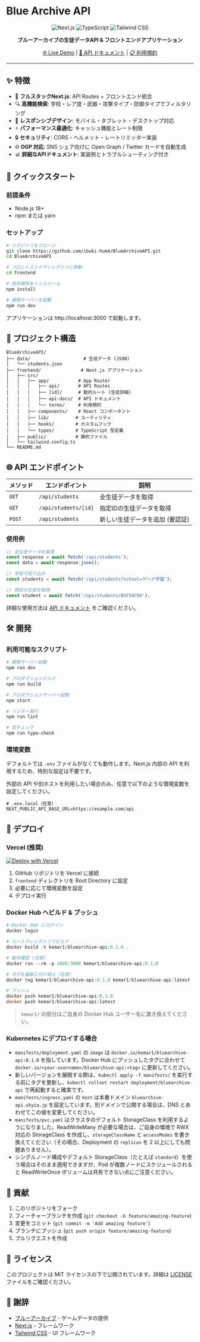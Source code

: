 # Blue Archive API

<div align="center">

![Next.js](https://img.shields.io/badge/Next.js-14-black?style=for-the-badge&logo=next.js)
![TypeScript](https://img.shields.io/badge/TypeScript-007ACC?style=for-the-badge&logo=typescript&logoColor=white)
![Tailwind CSS](https://img.shields.io/badge/Tailwind_CSS-38B2AC?style=for-the-badge&logo=tailwind-css&logoColor=white)

**ブルーアーカイブの生徒データAPI & フロントエンドアプリケーション**

[🌐 Live Demo](https://bluearchive-api.skyia.jp/) | [📖 API ドキュメント](https://bluearchive-api.skyia.jp/api-docs) | [📋 利用規約](https://bluearchive-api.skyia.jp/terms)

</div>

---

## ✨ 特徴

- 🎯 **フルスタックNext.js**: API Routes + フロントエンド統合
- 🔍 **高機能検索**: 学校・レア度・武器・攻撃タイプ・防御タイプでフィルタリング
- 📱 **レスポンシブデザイン**: モバイル・タブレット・デスクトップ対応
- ⚡ **パフォーマンス最適化**: キャッシュ機能とレート制限
- 🔒 **セキュリティ**: CORS・ヘルメット・レートリミッター実装
- 🌐 **OGP 対応**: SNS シェア向けに Open Graph / Twitter カードを自動生成
- 📊 **詳細なAPIドキュメント**: 実装例とトラブルシューティング付き

## 🚀 クイックスタート

### 前提条件
- Node.js 18+ 
- npm または yarn

### セットアップ

```bash
# リポジトリをクローン
git clone https://github.com/ibuki-hum4/BlueArchiveAPI.git
cd BlueArchiveAPI

# フロントエンドディレクトリに移動
cd frontend

# 依存関係をインストール
npm install

# 開発サーバーを起動
npm run dev
```

アプリケーションは http://localhost:3000 で起動します。

## 📂 プロジェクト構造

```
BlueArchiveAPI/
├── data/                    # 生徒データ (JSON)
│   └── students.json
├── frontend/               # Next.js アプリケーション
│   ├── src/
│   │   ├── app/           # App Router
│   │   │   ├── api/       # API Routes
│   │   │   ├── [id]/      # 動的ルート (生徒詳細)
│   │   │   ├── api-docs/  # API ドキュメント
│   │   │   └── terms/     # 利用規約
│   │   ├── components/    # React コンポーネント
│   │   ├── lib/          # ユーティリティ
│   │   ├── hooks/        # カスタムフック
│   │   └── types/        # TypeScript 型定義
│   ├── public/           # 静的ファイル
│   └── tailwind.config.ts
└── README.md
```

## 🌐 API エンドポイント

| メソッド | エンドポイント | 説明 |
|---------|---------------|------|
| `GET` | `/api/students` | 全生徒データを取得 |
| `GET` | `/api/students/[id]` | 指定IDの生徒データを取得 |
| `POST` | `/api/students` | 新しい生徒データを追加 (要認証) |

### 使用例

```javascript
// 全生徒データを取得
const response = await fetch('/api/students');
const data = await response.json();

// 学校で絞り込み
const students = await fetch('/api/students?school=ゲヘナ学園');

// 特定の生徒を取得
const student = await fetch('/api/students/B5F50C9O');
```

詳細な使用方法は [API ドキュメント](https://bluearchive-api.skyia.jp/api-docs) をご確認ください。

## 🛠️ 開発

### 利用可能なスクリプト

```bash
# 開発サーバー起動
npm run dev

# プロダクションビルド
npm run build

# プロダクションサーバー起動
npm start

# リンター実行
npm run lint

# 型チェック
npm run type-check
```

### 環境変数

デフォルトでは `.env` ファイルがなくても動作します。Next.js 内部の API を利用するため、特別な設定は不要です。

外部の API や別ホストを利用したい場合のみ、任意で以下のような環境変数を設定してください。

```env
# .env.local（任意）
NEXT_PUBLIC_API_BASE_URL=https://example.com/api
```

## 🚢 デプロイ

### Vercel (推奨)

[![Deploy with Vercel](https://vercel.com/button)](https://vercel.com/new/clone?repository-url=https://github.com/ibuki-hum4/BlueArchiveAPI)

1. GitHub リポジトリを Vercel に接続
2. `frontend` ディレクトリを Root Directory に設定
3. 必要に応じて環境変数を設定
4. デプロイ実行

### Docker Hub へビルド & プッシュ

```powershell
# Docker Hub にログイン
docker login

# ルートディレクトリでビルド
docker build -t kemar1/bluearchive-api:0.1.0 .

# 動作確認 (任意)
docker run --rm -p 3000:3000 kemar1/bluearchive-api:0.1.0

# タグを最新に付け替え（任意）
docker tag kemar1/bluearchive-api:0.1.0 kemar1/bluearchive-api:latest

# プッシュ
docker push kemar1/bluearchive-api:0.1.0
docker push kemar1/bluearchive-api:latest
```

> `kemar1/` の部分はご自身の Docker Hub ユーザー名に置き換えてください。

### Kubernetes にデプロイする場合

- `manifests/deployment.yaml` の `image` は `docker.io/kemar1/bluearchive-api:0.1.0` を指しています。Docker Hub にプッシュしたタグに合わせて `docker.io/<your-username>/bluearchive-api:<tag>` に更新してください。
- 新しいバージョンを展開する際は、`kubectl apply -f manifests/` を実行する前にタグを更新し、`kubectl rollout restart deployment/bluearchive-api` で再起動すると確実です。
- `manifests/ingress.yaml` の `host` は本番ドメイン `bluearchive-api.skyia.jp` を設定しています。別ドメインで公開する場合は、DNS とあわせてこの値を変更してください。
- `manifests/pvc.yaml` はクラスタのデフォルト StorageClass を利用するようになりました。ReadWriteMany が必要な場合は、ご自身の環境で RWX 対応の StorageClass を作成し、`storageClassName` と `accessModes` を書き換えてください（その場合、Deployment の `replicas` を 2 以上にしても問題ありません）。
- シングルノード構成やデフォルト StorageClass（たとえば `standard`）を使う場合はそのまま適用できますが、Pod が複数ノードにスケジュールされると ReadWriteOnce ボリュームは共有できない点にご注意ください。

## 🤝 貢献

1. このリポジトリをフォーク
2. フィーチャーブランチを作成 (`git checkout -b feature/amazing-feature`)
3. 変更をコミット (`git commit -m 'Add amazing feature'`)
4. ブランチにプッシュ (`git push origin feature/amazing-feature`)
5. プルリクエストを作成

## 📄 ライセンス

このプロジェクトは MIT ライセンスの下で公開されています。詳細は [LICENSE](LICENSE) ファイルをご確認ください。

## 🙏 謝辞

- [ブルーアーカイブ](https://bluearchive.jp/) - ゲームデータの提供
- [Next.js](https://nextjs.org/) - フレームワーク
- [Tailwind CSS](https://tailwindcss.com/) - UI フレームワーク
